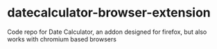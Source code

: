 # datecalculator-browser-extension
Code repo for Date Calculator, an addon designed for firefox, but also works with chromium based browsers
